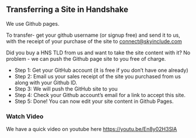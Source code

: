 ## Transferring a Site in Handshake

We use Github pages.

To transfer- get your github username (or signup free) and send it to us, with the receipt of your purchase of the site to connect@skyinclude.com

Did you buy a HNS TLD from us and want to take the site content with it? No problem - we can push the Github page site to you free of charge.

* Step 1: Get your GitHub account (it is free if you don’t have one already)
* Step 2: Email us your sales receipt of the site you purchased from us along with your Github ID.
* Step 3: We will push the GitHub site to you 
* Step 4: Check your Github account’s email for a link to accept this site.
*  Step 5: Done! You can now edit your site content in Github Pages.


### Watch Video

We have a quick video on youtube here https://youtu.be/En8y02H3SlA
